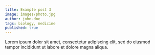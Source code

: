 ```yaml
---
title: Example post 3
image: images/photo.jpg
author: john-doe
tags: biology, medicine
published: true
---
```


Lorem ipsum dolor sit amet, consectetur adipiscing elit, sed do eiusmod tempor incididunt ut labore et dolore magna aliqua.
